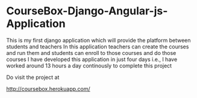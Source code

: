 # CourseBox-Django-Angular-js-Application
This is my first django application which will provide the platform between students and teachers
In this application teachers can create the courses and run them and students can enroll to those courses and do those courses
I have developed this application in just four days i.e., I have worked around 13 hours a day continously to complete this project

Do visit the project at 


http://coursebox.herokuapp.com/
